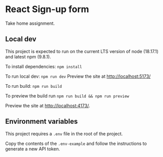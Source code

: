 # React Sign-up form

Take home assignment.

## Local dev

This project is expected to run on the current LTS version of node (18.17.1) and
latest npm (9.8.1).

To install dependencies: `npm install`

To run local dev: `npm run dev` Preview the site at
[http://localhost:5173/](http://localhost:5173/)

To run build: `npm run build`

To preview the build run `npm run build && npm run preview`

Preview the site at [http://localhost:4173/](http://localhost:4173/).

## Environment variables

This project requires a `.env` file in the root of the project.

Copy the contents of the `.env-example` and follow the instructions to generate
a new API token.
